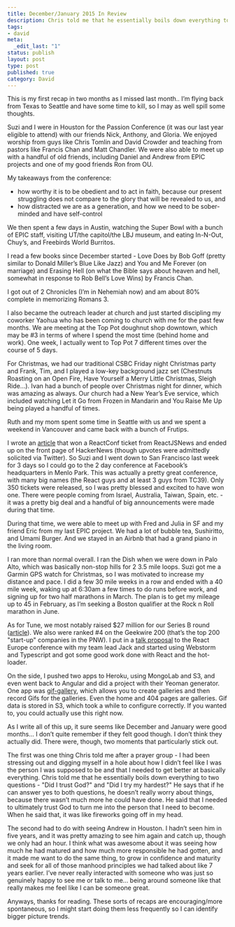```yaml
---
title: December/January 2015 In Review
description: Chris told me that he essentially boils down everything to two questions - “Did I trust God?” and “Did I try my hardest?” He says that if he can answer yes to both questions, he doesn’t really worry about things, because there wasn’t much more he could have done. He said that I needed to ultimately trust God to turn me into the person that I need to become. When he said that, it was like fireworks going off in my head.
tags:
- david
meta:
  _edit_last: "1"
status: publish
layout: post
type: post
published: true
category: David
---
```


This is my first recap in two months as I missed last month.. I’m flying back from Texas to Seattle and have some time to kill, so I may as well spill some thoughts.

Suzi and I were in Houston for the Passion Conference (it was our last year eligible to attend) with our friends Nick, Anthony, and Gloria. We enjoyed worship from guys like Chris Tomlin and David Crowder and teaching from pastors like Francis Chan and Matt Chandler. We were also able to meet up with a handful of old friends, including Daniel and Andrew from EPIC projects and one of my good friends Ron from OU.

My takeaways from the conference:

- how worthy it is to be obedient and to act in faith, because our present struggling does not compare to the glory that will be revealed to us, and
- how distracted we are as a generation, and how we need to be sober-minded and have self-control

We then spent a few days in Austin, watching the Super Bowl with a bunch of EPIC staff, visiting UT/the capitol/the LBJ museum, and eating In-N-Out, Chuy’s, and Freebirds World Burritos.

I read a few books since December started - Love Does by Bob Goff (pretty similar to Donald Miller’s Blue Like Jazz) and You and Me Forever (on marriage) and Erasing Hell (on what the Bible says about heaven and hell, somewhat in response to Rob Bell’s Love Wins) by Francis Chan.

I got out of 2 Chronicles (I’m in Nehemiah now) and am about 80% complete in memorizing Romans 3.

I also became the outreach leader at church and just started discipling my coworker Yaohua who has been coming to church with me for the past few months. We are meeting at the Top Pot doughnut shop downtown, which may be #3 in terms of where I spend the most time (behind home and work). One week, I actually went to Top Pot 7 different times over the course of 5 days.

For Christmas, we had our traditional CSBC Friday night Christmas party and Frank, Tim, and I played a low-key background jazz set (Chestnuts Roasting on an Open Fire, Have Yourself a Merry Little Christmas, Sleigh Ride...). Ivan had a bunch of people over Christmas night for dinner, which was amazing as always. Our church had a New Year’s Eve service, which included watching Let it Go from Frozen in Mandarin and You Raise Me Up being played a handful of times.

Ruth and my mom spent some time in Seattle with us and we spent a weekend in Vancouver and came back with a bunch of Frutips.

I wrote an [article](https://reactjsnews.com/react-style-guide-patterns-i-like/) that won a ReactConf ticket from ReactJSNews and ended up on the front page of HackerNews (though upvotes were admittedly solicited via Twitter). So Suzi and I went down to San Francisco last week for 3 days so I could go to the 2 day conference at Facebook’s headquarters in Menlo Park. This was actually a pretty great conference, with many big names (the React guys and at least 3 guys from TC39). Only 350 tickets were released, so I was pretty blessed and excited to have won one. There were people coming from Israel, Australia, Taiwan, Spain, etc. - it was a pretty big deal and a handful of big announcements were made during that time.

During that time, we were able to meet up with Fred and Julia in SF and my friend Eric from my last EPIC project. We had a lot of bubble tea, Sushiritto, and Umami Burger. And we stayed in an Airbnb that had a grand piano in the living room.

I ran more than normal overall. I ran the Dish when we were down in Palo Alto, which was basically non-stop hills for 2 3.5 mile loops. Suzi got me a Garmin GPS watch for Christmas, so I was motivated to increase my distance and pace. I did a few 30 mile weeks in a row and ended with a 40 mile week, waking up at 6:30am a few times to do runs before work, and signing up for two half marathons in March. The plan is to get my mileage up to 45 in February, as I’m seeking a Boston qualifier at the Rock n Roll marathon in June.

As for Tune, we most notably raised $27 million for our Series B round ([article](http://www.tune.com/blog/27-million-and-whole-lotta-grit/)). We also were ranked #4 on the Geekwire 200 (that’s the top 200 "start-up" companies in the PNW). I put in a [talk proposal](https://github.com/react-europe/cfp-2015/pull/14) to the React Europe conference with my team lead Jack and started using Webstorm and Typescript and got some good work done with React and the hot-loader.

On the side, I pushed two apps to Heroku, using MongoLab and S3, and even went back to Angular and did a project with their Yeoman generator. One app was [gif-gallery](https://gif-gallery.herokuapp.com/), which allows you to create galleries and then record Gifs for the galleries. Even the home and 404 pages are galleries. Gif data is stored in S3, which took a while to configure correctly. If you wanted to, you could actually use this right now.

As I write all of this up, it sure seems like December and January were good months... I don’t quite remember if they felt good though. I don’t think they actually did. There were, though, two moments that particularly stick out.

The first was one thing Chris told me after a prayer group - I had been stressing out and digging myself in a hole about how I didn’t feel like I was the person I was supposed to be and that I needed to get better at basically everything. Chris told me that he essentially boils down everything to two questions - "Did I trust God?" and "Did I try my hardest?" He says that if he can answer yes to both questions, he doesn’t really worry about things, because there wasn’t much more he could have done. He said that I needed to ultimately trust God to turn me into the person that I need to become. When he said that, it was like fireworks going off in my head.

The second had to do with seeing Andrew in Houston. I hadn’t seen him in five years, and it was pretty amazing to see him again and catch up, though we only had an hour. I think what was awesome about it was seeing how much he had matured and how much more responsible he had gotten, and it made me want to do the same thing, to grow in confidence and maturity and seek for all of those manhood principles we had talked about like 7 years earlier. I’ve never really interacted with someone who was just so genuinely happy to see me or talk to me... being around someone like that really makes me feel like I can be someone great.

Anyways, thanks for reading. These sorts of recaps are encouraging/more spontaneous, so I might start doing them less frequently so I can identify bigger picture trends.